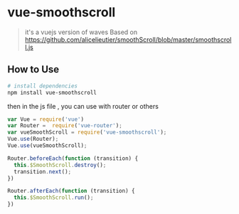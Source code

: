 # vue-smoothscroll

> it&#x27;s a vuejs version of waves Based on https://github.com/alicelieutier/smoothScroll/blob/master/smoothscroll.js

## How to Use

``` bash
# install dependencies
npm install vue-smoothscroll
```
then in the js file , you can use with router or others
``` javascript
var Vue = require('vue')
var Router =  require('vue-router');
var vueSmoothScroll = require('vue-smoothscroll');
Vue.use(Router);
Vue.use(vueSmoothScroll);

Router.beforeEach(function (transition) {
  this.$SmoothScroll.destroy();
  transition.next();
})

Router.afterEach(function (transition) {
  this.$SmoothScroll.run();
})

```


